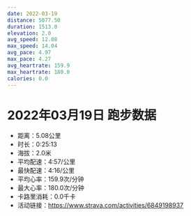 ```yaml
---
date: 2022-03-19
distance: 5077.50
duration: 1513.0
elevation: 2.0
avg_speed: 12.08
max_speed: 14.04
avg_pace: 4.97
max_pace: 4.27
avg_heartrate: 159.9
max_heartrate: 180.0
calories: 0.0
---
```


# 2022年03月19日 跑步数据

- 距离：5.08公里
- 时长：0:25:13
- 海拔：2.0米
- 平均配速：4:57/公里
- 最快配速：4:16/公里
- 平均心率：159.9次/分钟
- 最大心率：180.0次/分钟
- 卡路里消耗：0.0千卡
- 活动链接：https://www.strava.com/activities/6849198937
